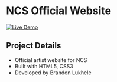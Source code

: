 # NCS Official Website

[![Live Demo](https://img.shields.io/badge/Live_Demo-Access_Site-ff5500?style=for-the-badge)](https://tazaba24.github.io/skills-introduction-to-githu/)

## Project Details
- Official artist website for NCS
- Built with HTML5, CSS3
- Developed by Brandon Lukhele

<!-- This prevents GitHub from displaying unwanted descriptions -->
